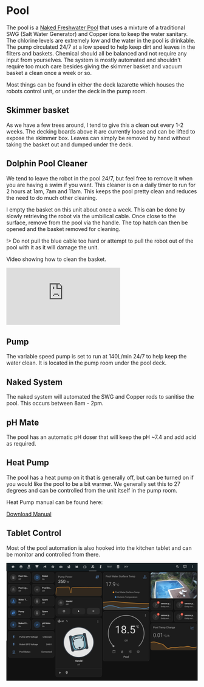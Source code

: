 # Pool
The pool is a [Naked Freshwater Pool](https://naked-pools.com/) that uses a mixture of a traditional SWG (Salt Water Generator) and Copper ions to keep the water sanitary. The chlorine levels are extremely low and the water in the pool is drinkable. The pump circulated 24/7 at a low speed to help keep dirt and leaves in the filters and baskets. Chemical should all be balanced and not require any input from yourselves. The system is mostly automated and shouldn't require too much care besides giving the skimmer basket and vacuum basket a clean once a week or so.

Most things can be found in either the deck lazarette which houses the robots control unit, or under the deck in the pump room.

## Skimmer basket
As we have a few trees around, I tend to give this a clean out every 1-2 weeks. The decking boards above it are currently loose and can be lifted to expose the skimmer box. Leaves can simply be removed by hand without taking the basket out and dumped under the deck.

## Dolphin Pool Cleaner
We tend to leave the robot in the pool 24/7, but feel free to remove it when you are having a swim if you want. This cleaner is on a daily timer to run for 2 hours at 1am, 7am and 11am. This keeps the pool pretty clean and reduces the need to do much other cleaning.

I empty the basket on this unit about once a week. This can be done by slowly retrieving the robot via the umbilical cable. Once close to the surface, remove from the pool via the handle. The top hatch can then be opened and the basket removed for cleaning.

!> Do not pull the blue cable too hard or attempt to pull the robot out of the pool with it as it will damage the unit.

Video showing how to clean the basket.
<div class="container">
<iframe class="responsive-iframe" src="https://www.youtube.com/embed/_WUxRhX6IjIsi=b3FPCL30vabY5OnP" title="YouTube video player" frameborder="0" allow="accelerometer; autoplay; clipboard-write; encrypted-media; gyroscope; picture-in-picture; web-share" allowfullscreen></iframe>
</div>

## Pump
The variable speed pump is set to run at 140L/min 24/7 to help keep the water clean. It is located in the pump room under the pool deck.

## Naked System
The naked system will automated the SWG and Copper rods to sanitise the pool. This occurs between 8am - 2pm.

## pH Mate
The pool has an automatic pH doser that will keep the pH ~7.4 and add acid as required.

## Heat Pump
The pool has a heat pump on it that is generally off, but can be turned on if you would like the pool to be a bit warmer. We generally set this to 27 degrees and can be controlled from the unit itself in the pump room.

Heat Pump manual can be found here:

[Download Manual](_media/manuals/heat-pump.pdf ':ignore')

## Tablet Control

Most of the pool automation is also hooked into the kitchen tablet and can be monitor and controlled from there.

![Tablet Screenshot](_media/screenshots/pool.png)





